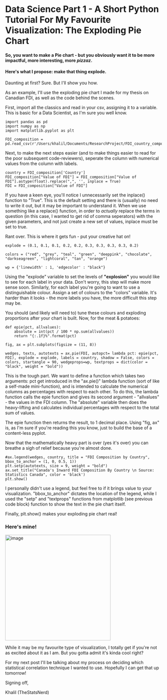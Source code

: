 # Data Science Part 1 - A Short Python Tutorial For My Favourite Visualization: The **Exploding Pie Chart**

#### So, you want to make a Pie chart - but you obviously want it to be more impactful, more interesting, more *pizzaz*.

#### Here's what I propose: make that thing explode. 
Daunting at first? Sure. But I'll show you how.

As an example, I'll use the exploding pie chart I made for my thesis on Canadian FDI, as well as the code behind the scenes.
 
First, import all the classics and read in your csv, assigning it to a variable. This is basic for a Data Scientist, as I'm sure you well know.

```
import pandas as pd
import numpy as np
import matplotlib.pyplot as plt

FDI_composition = pd.read_csv(r'/Users/khalil/Documents/ResearchProject/FDI_country_composition.csv')
```

Next, to make the next steps easier (and to make things easier to read for the poor subsequent code-reviewers), seperate the column with numerical values from the column with labels.

```
country = FDI_composition['Country']
FDI_composition["Value of FDI"] = FDI_composition["Value of FDI"].astype(float).replace(",", '', inplace = True)
FDI = FDI_composition["Value of FDI"]
```

If you have a keen eye, you'll notice I unnecessarily set the inplace() function to "True". This is the default setting and there is (usually) no need to write it out, but it may be important to understand it.
When we use something like a replace() function, in order to _actually_ replace the terms in question (in this case, I wanted to get rid of comma seperators) with the given parameters, and not just create a new set of values, inplace must be set to true.

Rant over. This is where it gets fun - put your creative hat on!

```
explode = (0.1, 0.1, 0.1, 0.2, 0.2, 0.3, 0.3, 0.3, 0.3, 0.2)

colors = ("red", "grey", "teal", "green", "deeppink", "chocolate", "darkseagreen", "lightcoral", "tan", "orange")

wp = {'linewidth' : 1, 'edgecolor' : "black"}
```

Using the "explode" variable to set the levels of __"explosion"__ you would like to see for each label in your data. Don't worry, this step will make more sense soon.
Similarly, for each label you're going to want to use a distinguishable colour. Assign a set of colours to the "colors" variable. It's harder than it looks - the more labels you have, the more difficult this step may be.

You should (and likely will need to) tune these colours and exploding proportions after your chart is built. 
Now, for the meat & potatoes:

```
def epie(pct, allvalues):
    absolute = int(pct / 100 * np.sum(allvalues))
    return "{:.1f}%".format(pct)

fig, ax = plt.subplots(figsize = (11, 8))

wedges, texts, autotexts = ax.pie(FDI, autopct= lambda pct: epie(pct, FDI), explode = explode, labels = country, shadow = False, colors = colors, startangle = 90, wedgeprops=wp, textprops = dict(color = "black", weight = "bold"))
```

This is the tough part. We want to define a function which takes two arguments: pct get introduced in the "ax.pie()" lambda function (sort of like a self-made mini-function), and is intended to calculate the numerical columns as percentages with respect to each other.
To do this, the lambda function calls the epie function and gives its second argument - "allvalues" - the values in the FDI column. The "absolute" variable then does the heavy-lifting and calculates individual percentages with respect to the total sum of values.

The epie function then returns the result, to 1 decimal place.
Using "fig, ax" is, as I'm sure if you're reading this you know, just to build the base of a content-less pyplot.


Now that the mathematically heavy part is over (yes it's over) you can breathe a sigh of relief because you're almost done.

```
#ax.legend(wedges, country, title = "FDI Composition by Country", bbox_to_anchor = (1, 0, 0.5, 1))
plt.setp(autotexts, size = 9, weight = "bold")
ax.set_title("Canada's Inward FDI Composition By Country \n Source: Statistics Canada", color = 'black')
plt.show()
```

I personally didn't use a legend, but feel free to if it brings value to your visualization.
"bbox_to_anchor" dictates the location of the legend, while I used the "setp" and "textprops" functions from matplotlib (see previous code block) function to show the text in the pie chart itself.

Finally, plt.show() makes your exploding pie chart real!

### Here's mine! 

<img width="339" alt="image" src="https://user-images.githubusercontent.com/44441178/195229009-290f0a35-4d82-45e5-9a14-abbe922c7782.png">


While it may be my favourite type of visualization, I totally get if you're not as excited about it as I am. But you gotta admit it's kinda cool right?


For my next post I'll be talking about my process on deciding which statistical correlation technique I wanted to use. 
Hopefully I can get that up tomorrow!

Signing off,

Khalil (TheStatsNerd)

